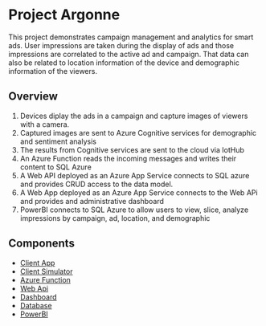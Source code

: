# Project Argonne
This project demonstrates campaign management and analytics for smart ads. User impressions are taken during the display of ads and those impressions are correlated to the active ad and campaign. That data can also be related to location information of the device and demographic information of the viewers.

## Overview

1. Devices diplay the ads in a campaign and capture images of viewers with a camera.
2. Captured images are sent to Azure Cognitive services for demographic and sentiment analysis
3. The results from Cognitive services are sent to the cloud via IotHub
4. An Azure Function reads the incoming messages and writes their content to SQL Azure
5. A Web API deployed as an Azure App Service connects to SQL azure and provides CRUD access to the data model.
6. A Web App deployed as an Azure App Service connects to the Web APi and provides and administrative dashboard
7. PowerBI connects to SQL Azure to allow users to view, slice, analyze impressions by campaign, ad, location, and demographic 

## Components
- [Client App](https://github.com/Redcley/iotil-argonne-client)
- [Client Simulator](https://github.com/Redcley/iotil-argonne-simulation)
- [Azure Function](https://github.com/Redcley/iotil-argonne-simulation/AzureFunctionHarness)
- [Web Api](https://github.com/Redcley/iotil-argonne-api)
- [Dashboard](https://github.com/Redcley/iotil-argonne-dashboard)
- [Database](https://github.com/Redcley/iotil-argonne-database)
- [PowerBI](https://github.com/Redcley/iotil-argonne-database/powerbi)
